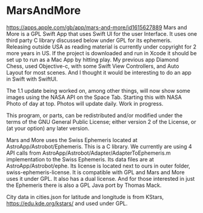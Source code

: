 # MarsAndMore
https://apps.apple.com/gb/app/mars-and-more/id1615627889 Mars and More is a GPL Swift App that uses Swift UI for the user Interface. It uses one third party C library discussed below under GPL for its ephemeris.  Releasing outside USA as reading material is currently under copyright for 2 more years in US. If the project is downloaded and run in Xcode it should be set up to run as a Mac App by hitting play. My previous app Diamond Chess, used Objective-c, with some Swift View Controllers, and Auto Layout for most scenes. And I thought it would be interesting to do an app in Swift with SwiftUI.

The 1.1 update being worked on, among other things, will now show some images using the NASA API on the Space Tab. Starting this with NASA Photo of day at top. Photos will update daily. Work in progress.

This program, or parts, can be redistributed and/or modified under the terms of the GNU General Public License; either version 2 of the License, or (at your option) any later version.

Mars and More uses the Swiss Ephemeris located at AstroApp/Astrobot/Ephemeris. This is a C library. We currently are using 4 API calls from AstroApp/Astrobot/Adapter/AdapterToEphemeris.m implementation to the Swiss Ephemeris.  Its data files are at AstroApp/Astrobot/ephe. Its license is located next to ours in outer folder, swiss-ephemeris-license. It is compatible with GPL and Mars and More uses it under GPL. It also has a dual license. And for those interested in just the Ephemeris there is also a GPL Java port by Thomas Mack.

City data in cities.json for latitude and longitude is from KStars, https://edu.kde.org/kstars/ and used under GPL. 

